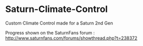 # Saturn-Climate-Control
Custom Climate Control made for a Saturn 2nd Gen

Progress shown on the SaturnFans forum : http://www.saturnfans.com/forums/showthread.php?t=238372
